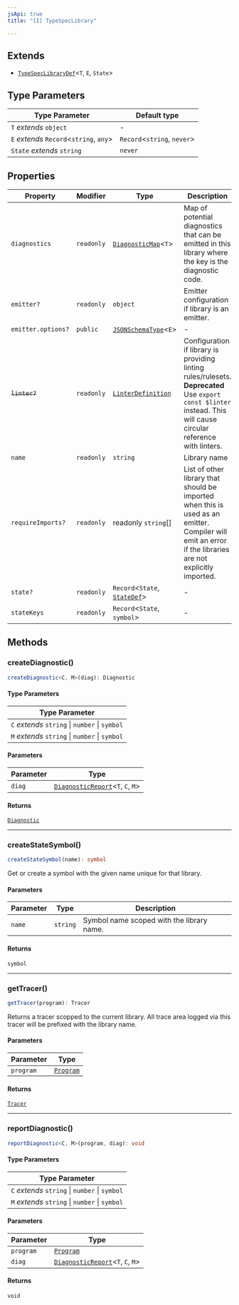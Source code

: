 ```yaml
---
jsApi: true
title: "[I] TypeSpecLibrary"

---
```

## Extends

- [`TypeSpecLibraryDef`](TypeSpecLibraryDef.md)<`T`, `E`, `State`\>

## Type Parameters

| Type Parameter | Default type |
| ------ | ------ |
| `T` *extends* `object` | - |
| `E` *extends* `Record`<`string`, `any`\> | `Record`<`string`, `never`\> |
| `State` *extends* `string` | `never` |

## Properties

| Property | Modifier | Type | Description | Overrides | Inherited from |
| ------ | ------ | ------ | ------ | ------ | ------ |
| `diagnostics` | `readonly` | [`DiagnosticMap`](../type-aliases/DiagnosticMap.md)<`T`\> | Map of potential diagnostics that can be emitted in this library where the key is the diagnostic code. | - | [`TypeSpecLibraryDef`](TypeSpecLibraryDef.md).`diagnostics` |
| `emitter?` | `readonly` | `object` | Emitter configuration if library is an emitter. | - | [`TypeSpecLibraryDef`](TypeSpecLibraryDef.md).`emitter` |
| `emitter.options?` | `public` | [`JSONSchemaType`](../type-aliases/JSONSchemaType.md)<`E`\> | - | - | - |
| ~~`linter?`~~ | `readonly` | [`LinterDefinition`](LinterDefinition.md) | Configuration if library is providing linting rules/rulesets. **Deprecated** Use `export const $linter` instead. This will cause circular reference with linters. | - | [`TypeSpecLibraryDef`](TypeSpecLibraryDef.md).`linter` |
| `name` | `readonly` | `string` | Library name | [`TypeSpecLibraryDef`](TypeSpecLibraryDef.md).`name` | - |
| `requireImports?` | `readonly` | readonly `string`[] | List of other library that should be imported when this is used as an emitter. Compiler will emit an error if the libraries are not explicitly imported. | - | [`TypeSpecLibraryDef`](TypeSpecLibraryDef.md).`requireImports` |
| `state?` | `readonly` | `Record`<`State`, [`StateDef`](StateDef.md)\> | - | - | [`TypeSpecLibraryDef`](TypeSpecLibraryDef.md).`state` |
| `stateKeys` | `readonly` | `Record`<`State`, `symbol`\> | - | - | - |

## Methods

### createDiagnostic()

```ts
createDiagnostic<C, M>(diag): Diagnostic
```

#### Type Parameters

| Type Parameter |
| ------ |
| `C` *extends* `string` \| `number` \| `symbol` |
| `M` *extends* `string` \| `number` \| `symbol` |

#### Parameters

| Parameter | Type |
| ------ | ------ |
| `diag` | [`DiagnosticReport`](../type-aliases/DiagnosticReport.md)<`T`, `C`, `M`\> |

#### Returns

[`Diagnostic`](Diagnostic.md)

***

### createStateSymbol()

```ts
createStateSymbol(name): symbol
```

Get or create a symbol with the given name unique for that library.

#### Parameters

| Parameter | Type | Description |
| ------ | ------ | ------ |
| `name` | `string` | Symbol name scoped with the library name. |

#### Returns

`symbol`

***

### getTracer()

```ts
getTracer(program): Tracer
```

Returns a tracer scopped to the current library.
All trace area logged via this tracer will be prefixed with the library name.

#### Parameters

| Parameter | Type |
| ------ | ------ |
| `program` | [`Program`](Program.md) |

#### Returns

[`Tracer`](Tracer.md)

***

### reportDiagnostic()

```ts
reportDiagnostic<C, M>(program, diag): void
```

#### Type Parameters

| Type Parameter |
| ------ |
| `C` *extends* `string` \| `number` \| `symbol` |
| `M` *extends* `string` \| `number` \| `symbol` |

#### Parameters

| Parameter | Type |
| ------ | ------ |
| `program` | [`Program`](Program.md) |
| `diag` | [`DiagnosticReport`](../type-aliases/DiagnosticReport.md)<`T`, `C`, `M`\> |

#### Returns

`void`
